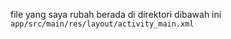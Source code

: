 file yang saya rubah berada di direktori dibawah ini 
```app/src/main/res/layout/activity_main.xml```
